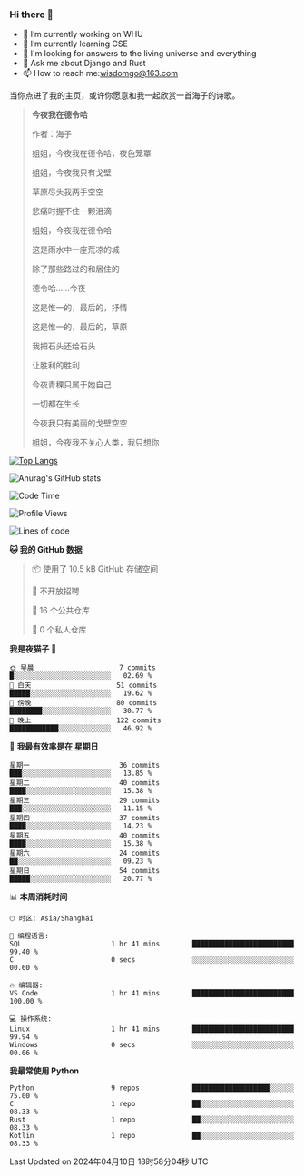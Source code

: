 ### Hi there 👋



- 🔭 I’m currently working on WHU
- 🌱 I’m currently learning CSE
- 🤔 I'm looking for answers to the living universe and everything
- 💬 Ask me about Django and Rust
- 📫 How to reach me:wisdomgo@163.com

当你点进了我的主页，或许你愿意和我一起欣赏一首海子的诗歌。

>**今夜我在德令哈**
>
>作者：海子
>
>姐姐，今夜我在德令哈，夜色笼罩
>
>姐姐，今夜我只有戈壁
>
>草原尽头我两手空空
>
>悲痛时握不住一颗泪滴
>
>姐姐，今夜我在德令哈
>
>这是雨水中一座荒凉的城
>
>除了那些路过的和居住的
>
>德令哈......今夜
>
>这是惟一的，最后的，抒情
>
>这是惟一的，最后的，草原
>
>我把石头还给石头
>
>让胜利的胜利
>
>今夜青稞只属于她自己
>
>一切都在生长
>
>今夜我只有美丽的戈壁空空
>
>姐姐，今夜我不关心人类，我只想你



[![Top Langs](https://github-readme-stats.vercel.app/api/top-langs/?username=wisdomgo&theme=onedark)](https://github.com/anuraghazra/github-readme-stats)

![Anurag's GitHub stats](https://github-readme-stats.vercel.app/api?username=wisdomgo&hide=contribs,stars&theme=synthwave)

<!--START_SECTION:waka-->
![Code Time](http://img.shields.io/badge/Code%20Time-137%20hrs%2037%20mins-blue)

![Profile Views](http://img.shields.io/badge/%E4%B8%AA%E4%BA%BA%E8%B5%84%E6%96%99%E8%A7%82%E7%9C%8B%E6%AC%A1%E6%95%B0-7-blue)

![Lines of code](https://img.shields.io/badge/%E4%BB%8E%E3%80%8CHello%20World%E3%80%8D%E8%B5%B7%E6%88%91%E5%B7%B2%E7%BB%8F%E5%86%99%E4%BA%86-45.7%20thousand%20%E8%A1%8C%E4%BB%A3%E7%A0%81-blue)

**🐱 我的 GitHub 数据** 

> 📦  使用了 10.5 kB GitHub 存储空间 
 > 
> 🚫 不开放招聘
 > 
> 📜 16 个公共仓库 
 > 
> 🔑 0 个私人仓库 
 > 
**我是夜猫子 🦉** 

```text
🌞 早晨                     7 commits           █░░░░░░░░░░░░░░░░░░░░░░░░   02.69 % 
🌆 白天                     51 commits          █████░░░░░░░░░░░░░░░░░░░░   19.62 % 
🌃 傍晚                     80 commits          ████████░░░░░░░░░░░░░░░░░   30.77 % 
🌙 晚上                     122 commits         ████████████░░░░░░░░░░░░░   46.92 % 
```
📅 **我最有效率是在 星期日** 

```text
星期一                      36 commits          ███░░░░░░░░░░░░░░░░░░░░░░   13.85 % 
星期二                      40 commits          ████░░░░░░░░░░░░░░░░░░░░░   15.38 % 
星期三                      29 commits          ███░░░░░░░░░░░░░░░░░░░░░░   11.15 % 
星期四                      37 commits          ████░░░░░░░░░░░░░░░░░░░░░   14.23 % 
星期五                      40 commits          ████░░░░░░░░░░░░░░░░░░░░░   15.38 % 
星期六                      24 commits          ██░░░░░░░░░░░░░░░░░░░░░░░   09.23 % 
星期日                      54 commits          █████░░░░░░░░░░░░░░░░░░░░   20.77 % 
```


📊 **本周消耗时间** 

```text
🕑︎ 时区: Asia/Shanghai

💬 编程语言: 
SQL                      1 hr 41 mins        █████████████████████████   99.40 % 
C                        0 secs              ░░░░░░░░░░░░░░░░░░░░░░░░░   00.60 % 

🔥 编辑器: 
VS Code                  1 hr 41 mins        █████████████████████████   100.00 % 

💻 操作系统: 
Linux                    1 hr 41 mins        █████████████████████████   99.94 % 
Windows                  0 secs              ░░░░░░░░░░░░░░░░░░░░░░░░░   00.06 % 
```

**我最常使用 Python** 

```text
Python                   9 repos             ███████████████████░░░░░░   75.00 % 
C                        1 repo              ██░░░░░░░░░░░░░░░░░░░░░░░   08.33 % 
Rust                     1 repo              ██░░░░░░░░░░░░░░░░░░░░░░░   08.33 % 
Kotlin                   1 repo              ██░░░░░░░░░░░░░░░░░░░░░░░   08.33 % 
```




 Last Updated on 2024年04月10日 18时58分04秒 UTC
<!--END_SECTION:waka-->
